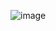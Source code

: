![image](https://github.com/Hello9yi/RedTeamOnePackageService/assets/145090968/46026492-4535-4253-a7d7-2b9fcd1e3a76)

